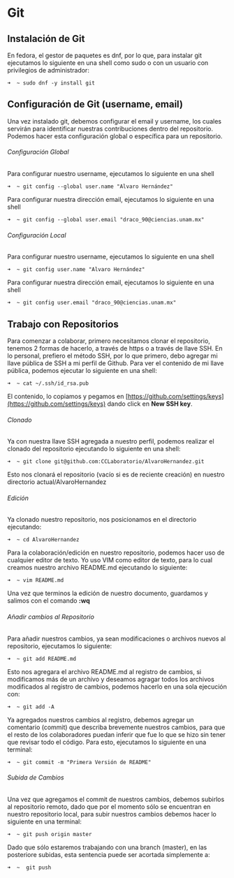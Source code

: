 # Git
## Instalación de Git

En fedora, el gestor de paquetes es dnf, por lo que, para instalar git ejecutamos lo siguiente en una shell como sudo o con un usuario con privilegios de administrador:

```
➜  ~ sudo dnf -y install git
```

## Configuración de Git (username, email)

Una vez instalado git, debemos configurar el email y username, los cuales servirán para identificar nuestras contribuciones dentro del repositorio. Podemos hacer esta configuración global o específica para un repositorio.

###### Configuración Global

Para configurar nuestro username, ejecutamos lo siguiente en una shell

```
➜  ~ git config --global user.name "Alvaro Hernández"
```

Para configurar nuestra dirección email, ejecutamos lo siguiente en una shell

```
➜  ~ git config --global user.email "draco_90@ciencias.unam.mx"
```

###### Configuración Local

Para configurar nuestro username, ejecutamos lo siguiente en una shell

```
➜  ~ git config user.name "Alvaro Hernández"
```

Para configurar nuestra dirección email, ejecutamos lo siguiente en una shell

```
➜  ~ git config user.email "draco_90@ciencias.unam.mx"
```

## Trabajo con Repositorios

Para comenzar a colaborar, primero necesitamos clonar el repositorio, tenemos 2 formas de hacerlo, a través de https o a través de llave SSH. En lo personal, prefiero el método SSH, por lo que primero, debo agregar mi llave pública de SSH a mi perfil de Github. Para ver el contenido de mi llave pública, podemos ejecutar lo siguiente en una shell:

```
➜  ~ cat ~/.ssh/id_rsa.pub
```

El contenido, lo copiamos y pegamos en [https://github.com/settings/keys](https://github.com/settings/keys) dando click en __New SSH key__.

###### Clonado

Ya con nuestra llave SSH agregada a nuestro perfil, podemos realizar el clonado del repositorio ejecutando lo siguiente en una shell:

```
➜  ~ git clone git@github.com:CCLaboratorio/AlvaroHernandez.git
```

Esto nos clonará el repositorio (vacío si es de reciente creación) en nuestro directorio actual/AlvaroHernandez

###### Edición

Ya clonado nuestro repositorio, nos posicionamos en el directorio ejecutando:

```
➜  ~ cd AlvaroHernandez
```

Para la colaboración/edición en nuestro repositorio, podemos hacer uso de cualquier editor de texto. Yo uso VIM como editor de texto, para lo cual creamos nuestro archivo README.md ejecutando lo siguiente:

```
➜  ~ vim README.md
```

Una vez que terminos la edición de nuestro documento, guardamos y salimos con el comando __:wq__

###### Añadir cambios al Repositorio

Para añadir nuestros cambios, ya sean modificaciones o archivos nuevos al repositorio, ejecutamos lo siguiente:

```
➜  ~ git add README.md
```

Esto nos agregara el archivo README.md al registro de cambios, si modificamos más de un archivo y deseamos agragar todos los archivos modificados al registro de cambios, podemos hacerlo en una sola ejecución con:

```
➜  ~ git add -A
```

Ya agregados nuestros cambios al registro, debemos agregar un comentario (commit) que describa brevemente nuestros cambios, para que el resto de los colaboradores puedan inferir que fue lo que se hizo sin tener que revisar todo el código. Para esto, ejecutamos lo siguiente en una terminal:

```
➜  ~ git commit -m "Primera Versión de README"
```

###### Subida de Cambios

Una vez que agregamos el commit de nuestros cambios, debemos subirlos al repositorio remoto, dado que por el momento sólo se encuentran en nuestro repositorio local, para subir nuestros cambios debemos hacer lo siguiente en una terminal:

```
➜  ~ git push origin master
```

Dado que sólo estaremos trabajando con una branch (master), en las posteriore subidas, esta sentencia puede ser acortada simplemente a:

```
➜  ~  git push
```
